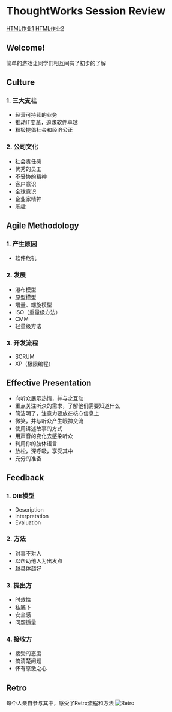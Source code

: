 # ThoughtWorks Session Review
[HTML作业1](https://morenbuou3.github.io/TWHomeWork/)
[HTML作业2](https://morenbuou3.github.io/TWHomeWork/HTML+CSS（2）.html)
## Welcome!
 简单的游戏让同学们相互间有了初步的了解

## Culture
 ### 1. 三大支柱
  - 经营可持续的业务
  - 推动IT变革，追求软件卓越
  - 积极提倡社会和经济公正
 ### 2. 公司文化
  - 社会责任感
  - 优秀的员工
  - 不妥协的精神
  - 客户意识
  - 全球意识
  - 企业家精神
  - 乐趣

## Agile Methodology
 ### 1. 产生原因
  - 软件危机
 ### 2. 发展
  - 瀑布模型
  - 原型模型
  - 增量、螺旋模型
  - ISO（重量级方法）
  - CMM
  - 轻量级方法
 ### 3. 开发流程
  - SCRUM
  - XP（极限编程）

## Effective Presentation
 - 向听众展示热情，并与之互动
 - 重点关注听众的需求，了解他们需要知道什么
 - 简洁明了，注意力要放在核心信息上
 - 微笑，并与听众产生眼神交流
 - 使用讲述故事的方式
 - 用声音的变化去感染听众
 - 利用你的肢体语言
 - 放松，深呼吸，享受其中
 - 充分的准备

## Feedback
 ### 1. DIE模型
  - Description
  - Interpretation
  - Evaluation
 ### 2. 方法
  - 对事不对人
  - 以帮助他人为出发点
  - 越具体越好
 ### 3. 提出方
  - 时效性
  - 私底下
  - 安全感
  - 问题适量
 ### 4. 接收方
  - 接受的态度
  - 搞清楚问题
  - 怀有感激之心

## Retro
每个人亲自参与其中，感受了Retro流程和方法
![Retro](http://upload-images.jianshu.io/upload_images/9714208-510d310207e20316.png?imageMogr2/auto-orient/strip%7CimageView2/2/w/1240)

  